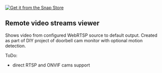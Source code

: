 [![Get it from the Snap Store](https://snapcraft.io/en/dark/install.svg)](https://snapcraft.io/video-monitor)

## Remote video streams viewer

Shows video from configured WebRTSP source to default output.
Created as part of DIY project of doorbell cam monitor with optional motion detection.

ToDo:
* direct RTSP and ONVIF cams support
